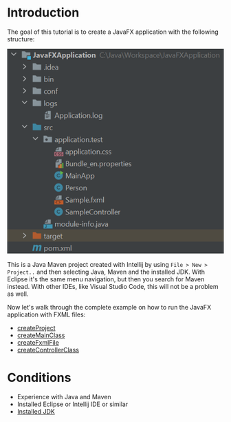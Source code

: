 # Introduction

The goal of this tutorial is to create a JavaFX application with the following structure:

![JavaFXProjectStructure.png](JavaFXProjectStructure.png)


This is a Java Maven project created with Intellij by using <code>File > New > Project..</code> and then selecting
Java, Maven and the installed JDK.
With Eclipse it's the same menu navigation, but then you search for Maven instead. With other IDEs, like Visual Studio Code,
this will not be a problem as well.

Now let's walk through the complete example on how to run the JavaFX application with FXML files:

- [createProject](createProject.md)
- [createMainClass](createMainClass.md)
- [createFxmlFile](createFxmlFile.md)
- [createControllerClass](createControllerClass.md)

# Conditions

- Experience with Java and Maven
- Installed Eclipse or Intellij IDE or similar
- [Installed JDK](https://jdk.java.net/ )